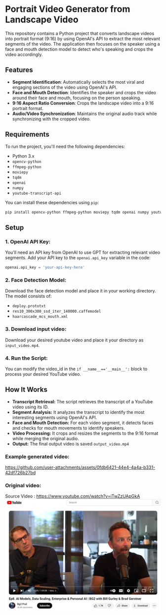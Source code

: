 # Portrait Video Generator from Landscape Video

This repository contains a Python project that converts landscape videos into portrait format (9:16) by using OpenAI's API to extract the most relevant segments of the video. The application then focuses on the speaker using a face and mouth detection model to detect who's speaking and crops the video accordingly.

## Features

- **Segment Identification**: Automatically selects the most viral and engaging sections of the video using OpenAI's API.
- **Face and Mouth Detection**: Identifies the speaker and crops the video around their face and mouth, focusing on the person speaking.
- **9:16 Aspect Ratio Conversion**: Crops the landscape video into a 9:16 portrait format.
- **Audio/Video Synchronization**: Maintains the original audio track while synchronizing with the cropped video.

## Requirements

To run the project, you'll need the following dependencies:

- Python 3.x
- `opencv-python`
- `ffmpeg-python`
- `moviepy`
- `tqdm`
- `openai`
- `numpy`
- `youtube-transcript-api`

You can install these dependencies using `pip`:

```bash
pip install opencv-python ffmpeg-python moviepy tqdm openai numpy youtube-transcript-api
```
## Setup

### 1. OpenAI API Key: 
You'll need an API key from OpenAI to use GPT for extracting relevant video segments. Add your API key to the ```openai.api_key``` variable in the code:
```python
openai.api_key = 'your-api-key-here'
```
### 2. Face Detection Model:
Download the face detection model and place it in your working directory. The model consists of:
- ```deploy.prototxt```
- ```res10_300x300_ssd_iter_140000.caffemodel```
- ```haarcascade_mcs_mouth.xml```


### 3. Download input video:
Download your desired youtube video and place it your directory as ```input_video.mp4```.

### 4. Run the Script:
You can modify the video_id in the ```if __name__=='__main__':``` block to process your desired YouTube video.

## How It Works
- **Transcript Retrieval:** The script retrieves the transcript of a YouTube video using its ID.
- **Segment Analysis:** It analyzes the transcript to identify the most interesting segments using OpenAI's API.
- **Face and Mouth Detection:** For each video segment, it detects faces and checks for mouth movements to identify speakers.
- **Video Processing:** It crops and resizes the segments to the 9:16 format while merging the original audio.
- **Output:** The final output video is saved ```output_video.mp4```

### Example generated video:
https://github.com/user-attachments/assets/0fdb6421-44e4-4a4a-b331-42df726b27bd

### Original video:
Source Video : https://www.youtube.com/watch?v=iTwZzUApGkA
![thumbnail](image1.JPG)